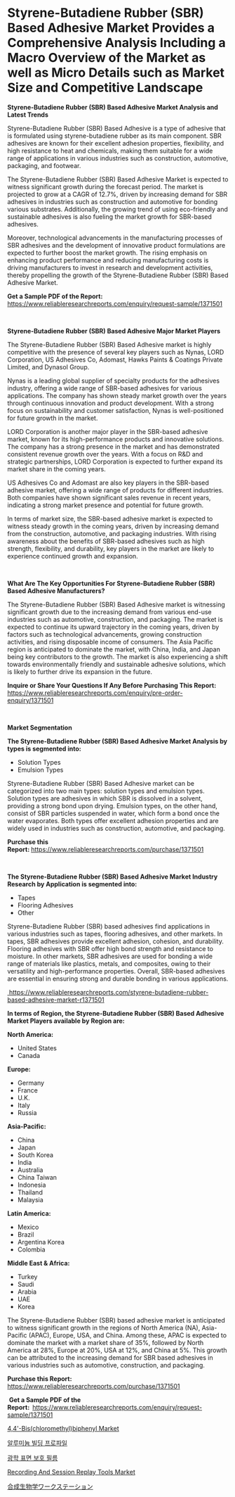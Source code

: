 <p><h1>Styrene-Butadiene Rubber (SBR) Based Adhesive Market Provides a Comprehensive Analysis Including a Macro Overview of the Market as well as Micro Details such as Market Size and Competitive Landscape</h1></p><p><strong>Styrene-Butadiene Rubber (SBR) Based Adhesive Market Analysis and Latest Trends</strong></p>
<p><p>Styrene-Butadiene Rubber (SBR) Based Adhesive is a type of adhesive that is formulated using styrene-butadiene rubber as its main component. SBR adhesives are known for their excellent adhesion properties, flexibility, and high resistance to heat and chemicals, making them suitable for a wide range of applications in various industries such as construction, automotive, packaging, and footwear.</p><p>The Styrene-Butadiene Rubber (SBR) Based Adhesive Market is expected to witness significant growth during the forecast period. The market is projected to grow at a CAGR of 12.7%, driven by increasing demand for SBR adhesives in industries such as construction and automotive for bonding various substrates. Additionally, the growing trend of using eco-friendly and sustainable adhesives is also fueling the market growth for SBR-based adhesives.</p><p>Moreover, technological advancements in the manufacturing processes of SBR adhesives and the development of innovative product formulations are expected to further boost the market growth. The rising emphasis on enhancing product performance and reducing manufacturing costs is driving manufacturers to invest in research and development activities, thereby propelling the growth of the Styrene-Butadiene Rubber (SBR) Based Adhesive Market.</p></p>
<p><strong>Get a Sample PDF of the Report:&nbsp;</strong> <a href="https://www.reliableresearchreports.com/enquiry/request-sample/1371501">https://www.reliableresearchreports.com/enquiry/request-sample/1371501</a></p>
<p>&nbsp;</p>
<p><strong>Styrene-Butadiene Rubber (SBR) Based Adhesive Major Market Players</strong></p>
<p><p>The Styrene-Butadiene Rubber (SBR) Based Adhesive market is highly competitive with the presence of several key players such as Nynas, LORD Corporation, US Adhesives Co, Adomast, Hawks Paints & Coatings Private Limited, and Dynasol Group.</p><p>Nynas is a leading global supplier of specialty products for the adhesives industry, offering a wide range of SBR-based adhesives for various applications. The company has shown steady market growth over the years through continuous innovation and product development. With a strong focus on sustainability and customer satisfaction, Nynas is well-positioned for future growth in the market.</p><p>LORD Corporation is another major player in the SBR-based adhesive market, known for its high-performance products and innovative solutions. The company has a strong presence in the market and has demonstrated consistent revenue growth over the years. With a focus on R&D and strategic partnerships, LORD Corporation is expected to further expand its market share in the coming years.</p><p>US Adhesives Co and Adomast are also key players in the SBR-based adhesive market, offering a wide range of products for different industries. Both companies have shown significant sales revenue in recent years, indicating a strong market presence and potential for future growth.</p><p>In terms of market size, the SBR-based adhesive market is expected to witness steady growth in the coming years, driven by increasing demand from the construction, automotive, and packaging industries. With rising awareness about the benefits of SBR-based adhesives such as high strength, flexibility, and durability, key players in the market are likely to experience continued growth and expansion.</p></p>
<p>&nbsp;</p>
<p><strong>What Are The Key Opportunities For Styrene-Butadiene Rubber (SBR) Based Adhesive Manufacturers?</strong></p>
<p><p>The Styrene-Butadiene Rubber (SBR) Based Adhesive market is witnessing significant growth due to the increasing demand from various end-use industries such as automotive, construction, and packaging. The market is expected to continue its upward trajectory in the coming years, driven by factors such as technological advancements, growing construction activities, and rising disposable income of consumers. The Asia Pacific region is anticipated to dominate the market, with China, India, and Japan being key contributors to the growth. The market is also experiencing a shift towards environmentally friendly and sustainable adhesive solutions, which is likely to further drive its expansion in the future.</p></p>
<p><strong>Inquire or Share Your Questions If Any Before Purchasing This Report:</strong> <a href="https://www.reliableresearchreports.com/enquiry/pre-order-enquiry/1371501">https://www.reliableresearchreports.com/enquiry/pre-order-enquiry/1371501</a></p>
<p>&nbsp;</p>
<p><strong>Market Segmentation</strong></p>
<p><strong>The Styrene-Butadiene Rubber (SBR) Based Adhesive Market Analysis by types is segmented into:</strong></p>
<p><ul><li>Solution Types</li><li>Emulsion Types</li></ul></p>
<p><p>Styrene-Butadiene Rubber (SBR) Based Adhesive market can be categorized into two main types: solution types and emulsion types. Solution types are adhesives in which SBR is dissolved in a solvent, providing a strong bond upon drying. Emulsion types, on the other hand, consist of SBR particles suspended in water, which form a bond once the water evaporates. Both types offer excellent adhesion properties and are widely used in industries such as construction, automotive, and packaging.</p></p>
<p><strong>Purchase this Report:&nbsp;</strong><a href="https://www.reliableresearchreports.com/purchase/1371501">https://www.reliableresearchreports.com/purchase/1371501</a></p>
<p>&nbsp;</p>
<p><strong>The Styrene-Butadiene Rubber (SBR) Based Adhesive Market Industry Research by Application is segmented into:</strong></p>
<p><ul><li>Tapes</li><li>Flooring Adhesives</li><li>Other</li></ul></p>
<p><p>Styrene-Butadiene Rubber (SBR) based adhesives find applications in various industries such as tapes, flooring adhesives, and other markets. In tapes, SBR adhesives provide excellent adhesion, cohesion, and durability. Flooring adhesives with SBR offer high bond strength and resistance to moisture. In other markets, SBR adhesives are used for bonding a wide range of materials like plastics, metals, and composites, owing to their versatility and high-performance properties. Overall, SBR-based adhesives are essential in ensuring strong and durable bonding in various applications.</p></p>
<p><a href="https://www.reliableresearchreports.com/styrene-butadiene-rubber-based-adhesive-market-r1371501">&nbsp;https://www.reliableresearchreports.com/styrene-butadiene-rubber-based-adhesive-market-r1371501</a></p>
<p><strong>In terms of Region, the Styrene-Butadiene Rubber (SBR) Based Adhesive Market Players available by Region are:</strong></p>
<p>
    <p> <strong> North America: </strong>
        <ul>
            <li>United States</li>
            <li>Canada</li>
        </ul>
        </p> 
    <p> <strong> Europe: </strong>
        <ul>
            <li>Germany</li>
            <li>France</li>
            <li>U.K.</li>
            <li>Italy</li>
            <li>Russia</li>
        </ul>
        </p> 
    <p> <strong> Asia-Pacific: </strong>
        <ul>
            <li>China</li>
            <li>Japan</li>
            <li>South Korea</li>
            <li>India</li>
            <li>Australia</li>
            <li>China Taiwan</li>
            <li>Indonesia</li>
            <li>Thailand</li>
            <li>Malaysia</li>
        </ul>
        </p> 
    <p> <strong> Latin America: </strong>
        <ul>
            <li>Mexico</li>
            <li>Brazil</li>
            <li>Argentina Korea</li>
            <li>Colombia</li>
        </ul>
        </p> 
    <p> <strong> Middle East & Africa: </strong>
        <ul>
            <li>Turkey</li>
            <li>Saudi</li>
            <li>Arabia</li>
            <li>UAE</li>
            <li>Korea</li>
        </ul>
    </p>
    </p>
<p><p>The Styrene-Butadiene Rubber (SBR) based adhesive market is anticipated to witness significant growth in the regions of North America (NA), Asia-Pacific (APAC), Europe, USA, and China. Among these, APAC is expected to dominate the market with a market share of 35%, followed by North America at 28%, Europe at 20%, USA at 12%, and China at 5%. This growth can be attributed to the increasing demand for SBR based adhesives in various industries such as automotive, construction, and packaging.</p></p>
<p><strong>Purchase this Report: </strong><a href="https://www.reliableresearchreports.com/purchase/1371501">https://www.reliableresearchreports.com/purchase/1371501</a></p>
<p>&nbsp;<strong>Get a Sample PDF of the Report:&nbsp;&nbsp;</strong><a href="https://www.reliableresearchreports.com/enquiry/request-sample/1371501">https://www.reliableresearchreports.com/enquiry/request-sample/1371501</a></p>
<p><strong></strong></p>
<p><p><a href="https://www.linkedin.com/pulse/44-bischloromethylbiphenyl-market-research-report-provides-x9zvc?trackingId=ElTaXC8AuR4IfKHg%2FjsUBw%3D%3D">4,4'-Bis(chloromethyl)biphenyl Market</a></p><p><a href="https://medium.com/@howaoole34545/%EC%95%8C%EB%A3%A8%EB%AF%B8%EB%8A%84-%EA%B1%B4%EC%B6%95-%ED%94%84%EB%A1%9C%ED%95%84-%EC%8B%9C%EC%9E%A5-%EC%A0%90%EC%9C%A0%EC%9C%A8-%EB%B3%80%ED%99%94-%EB%B0%8F-%EC%8B%9C%EC%9E%A5-%EC%84%B1%EC%9E%A5-%EB%8F%99%ED%96%A5-2024-2031-e353b20edb90">알루미늄 빌딩 프로파일</a></p><p><a href="https://medium.com/@danykakilback/%EA%B4%91%ED%95%99-%ED%91%9C%EB%A9%B4-%EB%B3%B4%ED%98%B8-%ED%95%84%EB%A6%84-%EC%8B%9C%EC%9E%A5%EC%9D%80-%EC%8B%9C%EC%9E%A5-%EC%A0%90%EC%9C%A0%EC%9C%A8-%ED%81%AC%EA%B8%B0-%EB%B0%8F-2031%EB%85%84%EA%B9%8C%EC%A7%80-%EC%98%88%EC%83%81%EB%90%98%EB%8A%94-%EC%98%88%EC%B8%A1%EC%97%90-%EC%B4%88%EC%A0%90%EC%9D%84-%EB%A7%9E%EC%B6%A5%EB%8B%88%EB%8B%A4-3b0338f7d604">광학 표면 보호 필름</a></p><p><a href="https://www.linkedin.com/pulse/recording-session-replay-tools-market-goal-estimating-size-upa0c?trackingId=AYQp%2BlBUvgU3hUfLTfwqhg%3D%3D">Recording And Session Replay Tools Market</a></p><p><a href="https://medium.com/@kamdeall7845/%E5%90%88%E6%88%90%E7%94%9F%E7%89%A9%E5%AD%A6%E3%83%AF%E3%83%BC%E3%82%AF%E3%82%B9%E3%83%86%E3%83%BC%E3%82%B7%E3%83%A7%E3%83%B3%E5%B8%82%E5%A0%B4%E3%82%A4%E3%83%B3%E3%82%B5%E3%82%A4%E3%83%88-%E5%B8%82%E5%A0%B4%E5%8B%95%E5%90%91-%E6%88%90%E9%95%B7-2024%E5%B9%B4%E3%81%8B%E3%82%892031%E5%B9%B4%E3%81%BE%E3%81%A7%E3%81%AE%E4%BA%88%E6%B8%AC-9f0559fd9e14">合成生物学ワークステーション</a></p></p>